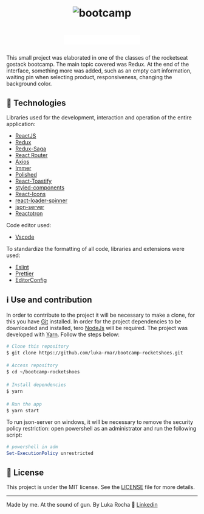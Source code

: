 <h1 align="center">
  <img alt="bootcamp" title="bootcamp" src="https://camo.githubusercontent.com/8c13dc2618dbd7f76d1d574350b98fdee1335ce5/68747470733a2f2f726f636b6574736561742d63646e2e73332d73612d656173742d312e616d617a6f6e6177732e636f6d2f626f6f7463616d702d6865616465722e706e67" width="200px" />
</h1>

<h1 align="center">
  <img src="https://github.com/luka-rmar/bootcamp-rocketshoes/blob/master/src/assets/images/logo.svg" color="purple "width="200px" />
 </h1>

<p>This small project was elaborated in one of the classes of the rocketseat gostack bootcamp. The main topic covered was Redux. At the end of the interface, something more was added, such as an empty cart information, waiting pin when selecting product, responsiveness, changing the background color.</p>

## :robot: Technologies

Libraries used for the development, interaction and operation of the entire application:

-  [ReactJS](https://reactjs.org/)
-  [Redux](https://redux.js.org/)
-  [Redux-Saga](https://redux-saga.js.org/)
-  [React Router](https://github.com/ReactTraining/react-router)
-  [Axios](https://github.com/axios/axios)
-  [Immer](https://github.com/immerjs/immer)
-  [Polished](https://polished.js.org/)
-  [React-Toastify](https://fkhadra.github.io/react-toastify/)
-  [styled-components](https://www.styled-components.com/)
-  [React-Icons](https://react-icons.netlify.com/)
-  [react-loader-spinner](https://github.com/mhnpd/react-loader-spinner)
-  [json-server](https://github.com/typicode/json-server)
-  [Reactotron](https://infinite.red/reactotron)

Code editor used:
-  [Vscode](https://code.visualstudio.com/)

To standardize the formatting of all code, libraries and extensions were used:
-  [Eslint](https://github.com/eslint/eslint)
-  [Prettier](https://prettier.io/)
-  [EditorConfig](https://github.com/editorconfig/)

## :information_source: Use and contribution

In order to contribute to the project it will be necessary to make a clone, for this you have [Git](https://git-scm.com/) installed. In order for the project dependencies to be downloaded and installed, tero [NodeJs](https://nodejs.org/en/) will be required. The project was developed with [Yarn](https://yarnpkg.com/). Follow the steps below:

```bash
# Clone this repository
$ git clone https://github.com/luka-rmar/bootcamp-rocketshoes.git

# Access repository
$ cd ~/bootcamp-rocketshoes

# Install dependencies
$ yarn

# Run the app
$ yarn start
```

To run json-server on windows, it will be necessary to remove the security policy restriction:
open powershell as an administrator and run the following script:

```powershell
# powershell in adm
Set-ExecutionPolicy unrestricted

```

## :memo: License
This project is under the MIT license. See the [LICENSE](LICENSE.md) file for more details.

---

Made by me. At the sound of gun. By Luka Rocha :wave: [Linkedin](https://www.linkedin.com/in/luka-martins/)
